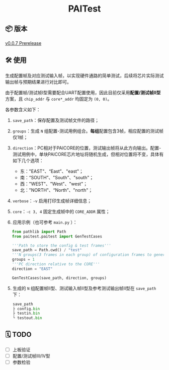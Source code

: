 <div align="center">

# PAITest

</div>

## 📦 版本

[v0.0.7 Prerelease](https://github.com/PAICookers/PAITest/releases/tag/v0.0.7)

## 🛠️ 使用

生成配置帧及对应测试输入帧，以实现硬件通路的简单测试，后续将芯片实际测试输出帧与预期结果进行对比即可。

由于配置帧/测试帧I型需要配合UART配置使用，因此目前仅采用**配置/测试帧II型**方案，且 `chip_addr` 与 `core*_addr` 均固定为 `(0, 0)`。

各参数含义如下：

1. `save_path`：保存配置及测试帧文件的路径；
2. `groups`：生成 `N` 组配置-测试用例组合。**每组**配置包含3帧，相应配置的测试帧仅1帧；
3. `direction`：PC相对于PAICORE的位置，测试输出帧将从此方向输出。配置-测试用例中，单块PAICORE芯片地址将随机生成，但相对位置将不变，具体有如下几个选项：

   - 东："EAST"、“East”、"east"；
   - 南：“SOUTH”、"South"、"south"；
   - 西："WEST"、"West"、"west"；
   - 北："NORTH"、“North”、"north"；
4. `verbose`：`-v` 启用打印生成帧详细信息；
5. `core`：`-c 3, 4` 固定生成帧中的 `CORE_ADDR` 属性；
6. 应用示例（也可参考 `main.py` ）：

```python
   from pathlib import Path
   from paitest.paitest import GenTestCases

   '''Path to store the config & test frames'''
   save_path = Path.cwd() / "test"
   '''N groups(3 frames in each group) of configuration frames to generated'''
   groups = 1
   '''PC direction relative to the CORE'''
   direction = "EAST"

   GenTestCases(save_path, direction, groups)
```

5. 生成的 `N` 组配置帧II型、测试输入帧II型及参考测试输出帧II型在 `save_path` 下：

   ```python
   save_path
   ├ config.bin
   ├ testin.bin
   └ testout.bin
   ```

## 🗓️ TODO

- [ ] 上板验证
- [ ] 配置/测试帧III/IV型
- [ ] 参数检验
